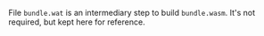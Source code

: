 File `bundle.wat` is an intermediary step to build `bundle.wasm`. It's not required, but kept here for reference.